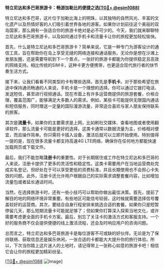 **特立尼达和多巴哥旅游卡：畅游加勒比的便捷之选[[TG💪+ @esim1088](https://t.me/s/esim1088)]**

特立尼达和多巴哥，这片位于加勒比海上的明珠，以其独特的自然风光、丰富的文化遗产以及热情好客的人们吸引着世界各地的游客。如果你计划前往这个美丽的双岛国家，那么拥有一张适合你的旅游卡绝对是必不可少的。今天，我们就来聊聊特立尼达和多巴哥旅游卡，以及如何通过手机卡和流量卡让你的旅程更加轻松愉快。

首先，什么是特立尼达和多巴哥旅游卡？简单来说，它是一种专门为游客设计的通信工具，旨在帮助你在岛上享受无缝的网络连接和通话服务。无论你是想在沙滩上发朋友圈，还是需要导航到下一个景点，一张好的旅游卡都能为你提供稳定且高效的网络支持。相比传统的SIM卡，这种卡更方便携带，也更适合现代旅行者的快节奏生活方式。

接下来，让我们看看不同类型的卡有哪些选择。首先是**手机卡**。对于那些希望在旅途中保持通讯畅通的人来说，手机卡是一个理想的选择。你可以通过它拨打电话、发送短信，甚至进行视频通话。现在市面上有许多运营商提供的旅游套餐，价格合理，覆盖范围广，能够满足大多数人的需求。例如，某些卡可能提供无限国内通话和短信服务，同时赠送一定量的国际漫游流量，非常适合喜欢与家人朋友保持联系的旅客。

其次是**流量卡**。如果你的主要需求是上网，比如刷社交媒体、查看地图或者使用翻译软件，那么流量卡可能是更好的选择。这类卡通常以数据流量为主，价格相对便宜，而且操作简单。你只需将卡插入设备，激活后就可以立即开始使用。特别值得一提的是，现在很多流量卡都支持高速4G LTE网络，确保你在任何地方都能快速加载网页或下载文件。

最后，我们不能忽略**注册卡**的重要性。对于长期居住或工作在特立尼达和多巴哥的人来说，注册卡提供了更多的灵活性和稳定性。这类卡需要用户在当地运营商处完成实名登记，但好处在于可以享受更低的资费标准，并且长期使用也不会担心卡失效的问题。此外，注册卡还允许用户根据自己的实际需求调整套餐内容，比如增加流量包或者延长通话时间。

当然，在选择旅游卡时，还有一些小技巧可以帮助你做出最佳决策。首先，提前了解目的地的网络环境非常重要。有些地区可能信号较弱，这时候就需要选择信号覆盖较好的运营商。其次，要结合自身行程安排来挑选合适的套餐。如果你只是短暂停留几天，那么短期流量卡可能就足够了；但如果你打算深入探索当地文化，或许需要考虑更全面的手机卡方案。最后，别忘了关注卡的激活方式和客服支持。一个好的服务商不仅会提供便捷的线上激活流程，还会及时响应用户的咨询问题。

总而言之，特立尼达和多巴哥旅游卡是每位游客不可或缺的好伙伴。无论是为了保持联络、获取信息还是娱乐休闲，一张合适的卡都能大大提升你的旅行体验。所以，下次当你踏上这片迷人的土地时，请记得带上一张称心如意的旅游卡吧！相信它会让你的旅程更加精彩纷呈。

[[TG💪+ @esim1088](https://t.me/s/esim1088) ![Image](https://i.postimg.cc/4NQfJmqS/Snipaste-2025-05-13-00-14-12.png)]